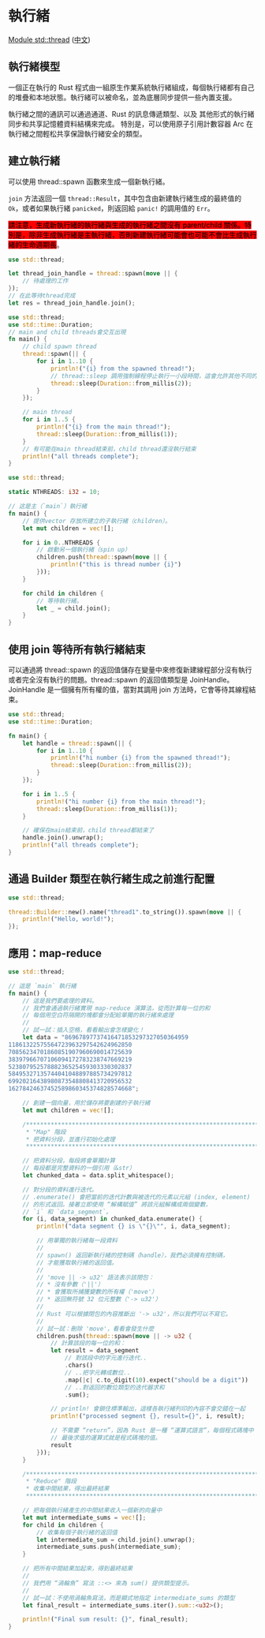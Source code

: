 # 執行緒

[Module std::thread](https://doc.rust-lang.org/std/thread/) ([中文](https://rustwiki.org/zh-CN/std/thread/index.html))

## 執行緒模型

一個正在執行的 Rust 程式由一組原生作業系統執行緒組成​​，每個執行緒都有自己的堆疊和本地狀態。執行緒可以被命名，並為底層同步提供一些內置支援。

執行緒之間的通訊可以通過通道、Rust 的訊息傳遞類型、以及 其他形式的執行緒同步和共享記憶體資料結構來完成。 特別是，可以使用原子引用計數容器 Arc 在執行緒之間輕松共享保證執行緒安全的類型。

## 建立執行緒

可以使用 thread::spawn 函數來生成一個新執行緒。

`join` 方法返回一個 `thread::Result`，其中包含由新建執行緒生成的最終值的 `Ok`，或者如果執行緒 `panicked`，則返回給 `panic!` 的調用值的 `Err`。

<mark style="background-color:red;">請注意，生成新執行緒的執行緒與生成的執行緒之間沒有 parent/child 關係。特別是，除非生成執行緒是主執行緒，否則新建執行緒可能會也可能不會比生成執行緒的生命週期長</mark>。

```rust
use std::thread;

let thread_join_handle = thread::spawn(move || {
    // 待處理的工作
});
// 在此等待thread完成
let res = thread_join_handle.join(); 
```

```rust
use std::thread;
use std::time::Duration;
// main and child threads會交互出現
fn main() {
    // child spawn thread
    thread::spawn(|| {
        for i in 1..10 {
            println!("{i} from the spawned thread!");
            // thread::sleep 調用強制線程停止執行一小段時間，這會允許其他不同的線程運行
            thread::sleep(Duration::from_millis(2));
        }
    });

    // main thread
    for i in 1..5 {
        println!("{i} from the main thread!");
        thread::sleep(Duration::from_millis(1));
    }
    // 有可能在main thread結束前，child thread還沒執行結束
    println!("all threads complete");
}
```

```rust
use std::thread;

static NTHREADS: i32 = 10;

// 这是主（`main`）執行緒
fn main() {
    // 提供vector 存放所建立的子執行緒（children）。
    let mut children = vec![];

    for i in 0..NTHREADS {
        // 啟動另一個執行緒（spin up）
        children.push(thread::spawn(move || {
            println!("this is thread number {i}")
        }));
    }

    for child in children {
        // 等待執行緒。
        let _ = child.join();
    }
}
```

## 使用 join 等待所有執行緒結束

可以通過將 thread::spawn 的返回值儲存在變量中來修復新建線程部分沒有執行或者完全沒有執行的問題。thread::spawn 的返回值類型是 JoinHandle。JoinHandle 是一個擁有所有權的值，當對其調用 join 方法時，它會等待其線程結束。

```rust
use std::thread;
use std::time::Duration;

fn main() {
    let handle = thread::spawn(|| {
        for i in 1..10 {
            println!("hi number {i} from the spawned thread!");
            thread::sleep(Duration::from_millis(2));
        }
    });

    for i in 1..5 {
        println!("hi number {i} from the main thread!");
        thread::sleep(Duration::from_millis(1));
    }

    // 確保在main結束前，child thread都結束了
    handle.join().unwrap();
    println!("all threads complete");
}
```

## 通過 Builder 類型在執行緒生成之前進行配置

```rust
use std::thread;

thread::Builder::new().name("thread1".to_string()).spawn(move || {
    println!("Hello, world!");
});
```

## 應用：map-reduce

```rust
use std::thread;

// 這是 `main` 執行緒
fn main() {
    // 這是我們要處理的資料。
    // 我們會通過執行緒實現 map-reduce 演算法，從而計算每一位的和
    // 每個用空白符隔開的塊都會分配給單獨的執行緒來處理
    //
    // 試一試：插入空格，看看輸出會怎樣變化！
    let data = "86967897737416471853297327050364959
11861322575564723963297542624962850
70856234701860851907960690014725639
38397966707106094172783238747669219
52380795257888236525459303330302837
58495327135744041048897885734297812
69920216438980873548808413720956532
16278424637452589860345374828574668";

    // 創建一個向量，用於儲存將要創建的子執行緒
    let mut children = vec![];

    /*************************************************************************
     * "Map" 階段
     * 把資料分段，並進行初始化處理
     ************************************************************************/

    // 把資料分段，每段將會單獨計算
    // 每段都是完整資料的一個引用（&str）
    let chunked_data = data.split_whitespace();

    // 對分段的資料進行迭代。
    // .enumerate() 會把當前的迭代計數與被迭代的元素以元組 (index, element)
    // 的形式返回。接著立即使用 “解構賦值” 將該元組解構成兩個變數，
    // `i` 和 `data_segment`。
    for (i, data_segment) in chunked_data.enumerate() {
        println!("data segment {} is \"{}\"", i, data_segment);

        // 用單獨的執行緒每一段資料
        //
        // spawn() 返回新執行緒的控制碼（handle），我們必須擁有控制碼，
        // 才能獲取執行緒的返回值。
        //
        // 'move || -> u32' 語法表示該閉包：
        // * 沒有參數（'||'）
        // * 會獲取所捕獲變數的所有權（'move'）
        // * 返回無符號 32 位元整數（'-> u32'）
        //
        // Rust 可以根據閉包的內容推斷出 '-> u32'，所以我們可以不寫它。
        //
        // 試一試：刪除 'move'，看看會發生什麼
        children.push(thread::spawn(move || -> u32 {
            // 計算該段的每一位的和：
            let result = data_segment
                // 對該段中的字元進行迭代..
                .chars()
                // ..把字元轉成數位..
                .map(|c| c.to_digit(10).expect("should be a digit"))
                // ..對返回的數位類型的迭代器求和
                .sum();

            // println! 會鎖住標準輸出，這樣各執行緒列印的內容不會交錯在一起
            println!("processed segment {}, result={}", i, result);

            // 不需要 “return”，因為 Rust 是一種 “運算式語言”，每個程式碼塊中
            // 最後求值的運算式就是程式碼塊的值。
            result
        }));
    }

    /*************************************************************************
     * "Reduce" 階段
     * 收集中間結果，得出最終結果
     ************************************************************************/

    // 把每個執行緒產生的中間結果收入一個新的向量中
    let mut intermediate_sums = vec![];
    for child in children {
        // 收集每個子執行緒的返回值
        let intermediate_sum = child.join().unwrap();
        intermediate_sums.push(intermediate_sum);
    }

    // 把所有中間結果加起來，得到最終結果
    //
    // 我們用 “渦輪魚” 寫法 ::<> 來為 sum() 提供類型提示。
    //
    // 試一試：不使用渦輪魚寫法，而是顯式地指定 intermediate_sums 的類型
    let final_result = intermediate_sums.iter().sum::<u32>();

    println!("Final sum result: {}", final_result);
}
```
